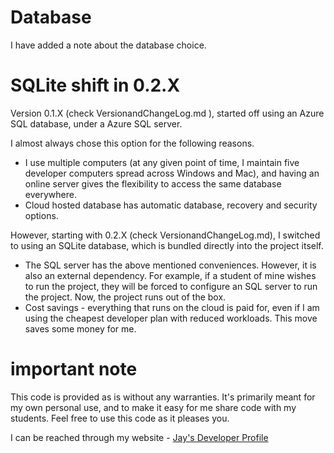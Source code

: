 # Database

I have added a note about the database choice. 

# SQLite shift in 0.2.X

Version 0.1.X (check VersionandChangeLog.md ), started off using an Azure SQL database, under a Azure SQL server. 

I almost always chose this option for the following reasons.

* I use multiple computers (at any given point of time, I maintain five developer computers spread across Windows and Mac), and having an online server gives the flexibility to access the same database everywhere. 
* Cloud hosted database has automatic database, recovery and security options. 

However, starting with 0.2.X (check VersionandChangeLog.md), I switched to using an SQLite database, which is bundled directly into the project itself. 

* The SQL server has the above mentioned conveniences. However, it is also an external dependency. For example, if a student of mine wishes to run the project, they will be forced to configure an SQL server to run the project. Now, the project runs out of the box.
* Cost savings - everything that runs on the cloud is paid for, even if I am using the cheapest developer plan with reduced workloads. This move saves some money for me.

# important note 

This code is provided as is without any warranties. It's primarily meant for my own personal use, and to make it easy for me share code with my students. Feel free to use this code as it pleases you.

I can be reached through my website - [Jay's Developer Profile](https://jay-study-nildana.github.io/developerprofile)
